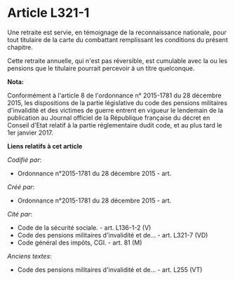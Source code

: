 # Article L321-1

Une retraite est servie, en témoignage de la reconnaissance nationale, pour tout titulaire de la carte du combattant
remplissant les conditions du présent chapitre.

Cette retraite annuelle, qui n'est pas réversible, est cumulable avec la ou les pensions que le titulaire pourrait percevoir
à un titre quelconque.

**Nota:**

Conformément à l'article 8 de l'ordonnance n° 2015-1781 du 28 décembre 2015, les dispositions de la partie législative du
code des pensions militaires d'invalidité et des victimes de guerre entrent en vigueur le lendemain de la publication au
Journal officiel de la République française du décret en Conseil d'Etat relatif à la partie réglementaire dudit code, et au
plus tard le 1er janvier 2017.

**Liens relatifs à cet article**

_Codifié par_:

  - Ordonnance n°2015-1781 du 28 décembre 2015 - art.

_Créé par_:

  - Ordonnance n°2015-1781 du 28 décembre 2015 - art.

_Cité par_:

  - Code de la sécurité sociale. - art. L136-1-2 (V)
  - Code des pensions militaires d'invalidité et de... - art. L321-7 (VD)
  - Code général des impôts, CGI. - art. 81 (M)

_Anciens textes_:

  - Code des pensions militaires d'invalidité et de... - art. L255 (VT)
